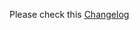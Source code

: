 Please check this [Changelog](https://github.com/linuxserver/docker-heimdall/releases/tag/v2.6.1-ls278)
